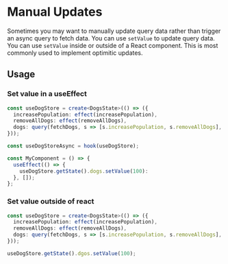 # Manual Updates

Sometimes you may want to manually update query data rather than trigger an async query to fetch data. You can use `setValue` to update query data. You can use `setValue` inside or outside of a React component. This is most commonly used to implement optimitic updates.

## Usage

### Set value in a useEffect

```typescript
const useDogStore = create<DogsState>(() => ({
  increasePopulation: effect(increasePopulation),
  removeAllDogs: effect(removeAllDogs),
  dogs: query(fetchDogs, s => [s.increasePopulation, s.removeAllDogs], {initialValue: 100}) 
}));

const useDogStoreAsync = hook(useDogStore);

const MyComponent = () => {
  useEffect(() => {
    useDogStore.getState().dogs.setValue(100):
  }, []);
};
```

### Set value outside of react

```typescript
const useDogStore = create<DogsState>(() => ({
  increasePopulation: effect(increasePopulation),
  removeAllDogs: effect(removeAllDogs),
  dogs: query(fetchDogs, s => [s.increasePopulation, s.removeAllDogs], {initialValue: 100}) 
}));

useDogStore.getState().dgos.setValue(100);
```